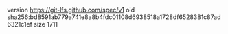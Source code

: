 version https://git-lfs.github.com/spec/v1
oid sha256:bd8591ab779a741e8a8b4fdc01108d6938518a1728df6528381c87ad6321c1ef
size 1711

